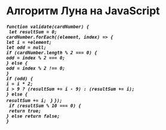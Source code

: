 # Алгоритм Луна на JavaScript
***`function validate(cardNumber) {`  
` let resultSum = 0;`  
  `cardNumber.forEach((element, index) => {`  
    `let i = +element;`  
    `let odd = null;`  
    `if (cardNumber.length % 2 === 0) {`  
      `odd = index % 2 === 0;`    
    `} else {`  
      `odd = index % 2 !== 0;`  
    `}`  
    `if (odd) {`   
     ` i = i * 2; `   
      `i > 9 ? (resultSum += i - 9) : (resultSum += i);`  
    `} else {`  
      `resultSum += i; ` 
    `}`
  `});`  
 ` if (resultSum % 10 === 0) {`  
   ` return true;`  
  `} else return false;`  
`}`***
